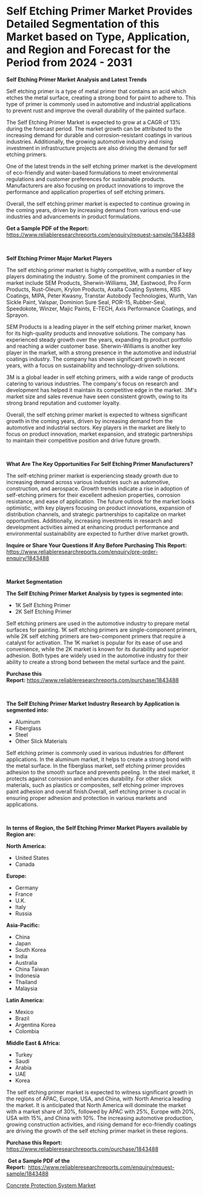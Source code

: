 <p><h1>Self Etching Primer Market Provides Detailed Segmentation of this Market based on Type, Application, and Region and Forecast for the Period from 2024 - 2031</h1></p><p><strong>Self Etching Primer Market Analysis and Latest Trends</strong></p>
<p><p>Self etching primer is a type of metal primer that contains an acid which etches the metal surface, creating a strong bond for paint to adhere to. This type of primer is commonly used in automotive and industrial applications to prevent rust and improve the overall durability of the painted surface.</p><p>The Self Etching Primer Market is expected to grow at a CAGR of 13% during the forecast period. The market growth can be attributed to the increasing demand for durable and corrosion-resistant coatings in various industries. Additionally, the growing automotive industry and rising investment in infrastructure projects are also driving the demand for self etching primers.</p><p>One of the latest trends in the self etching primer market is the development of eco-friendly and water-based formulations to meet environmental regulations and customer preferences for sustainable products. Manufacturers are also focusing on product innovations to improve the performance and application properties of self etching primers.</p><p>Overall, the self etching primer market is expected to continue growing in the coming years, driven by increasing demand from various end-use industries and advancements in product formulations.</p></p>
<p><strong>Get a Sample PDF of the Report:&nbsp;</strong> <a href="https://www.reliableresearchreports.com/enquiry/request-sample/1843488">https://www.reliableresearchreports.com/enquiry/request-sample/1843488</a></p>
<p>&nbsp;</p>
<p><strong>Self Etching Primer Major Market Players</strong></p>
<p><p>The self etching primer market is highly competitive, with a number of key players dominating the industry. Some of the prominent companies in the market include SEM Products, Sherwin-Williams, 3M, Eastwood, Pro Form Products, Rust-Oleum, Krylon Products, Axalta Coating Systems, KBS Coatings, MIPA, Peter Kwasny, Transtar Autobody Technologies, Wurth, Van Sickle Paint, Valspar, Dominion Sure Seal, POR-15, Rubber-Seal, Speedokote, Winzer, Majic Paints, E-TECH, Axis Performance Coatings, and Sprayon.</p><p>SEM Products is a leading player in the self etching primer market, known for its high-quality products and innovative solutions. The company has experienced steady growth over the years, expanding its product portfolio and reaching a wider customer base. Sherwin-Williams is another key player in the market, with a strong presence in the automotive and industrial coatings industry. The company has shown significant growth in recent years, with a focus on sustainability and technology-driven solutions.</p><p>3M is a global leader in self etching primers, with a wide range of products catering to various industries. The company's focus on research and development has helped it maintain its competitive edge in the market. 3M's market size and sales revenue have seen consistent growth, owing to its strong brand reputation and customer loyalty.</p><p>Overall, the self etching primer market is expected to witness significant growth in the coming years, driven by increasing demand from the automotive and industrial sectors. Key players in the market are likely to focus on product innovation, market expansion, and strategic partnerships to maintain their competitive position and drive future growth.</p></p>
<p>&nbsp;</p>
<p><strong>What Are The Key Opportunities For Self Etching Primer Manufacturers?</strong></p>
<p><p>The self-etching primer market is experiencing steady growth due to increasing demand across various industries such as automotive, construction, and aerospace. Growth trends indicate a rise in adoption of self-etching primers for their excellent adhesion properties, corrosion resistance, and ease of application. The future outlook for the market looks optimistic, with key players focusing on product innovations, expansion of distribution channels, and strategic partnerships to capitalize on market opportunities. Additionally, increasing investments in research and development activities aimed at enhancing product performance and environmental sustainability are expected to further drive market growth.</p></p>
<p><strong>Inquire or Share Your Questions If Any Before Purchasing This Report:</strong> <a href="https://www.reliableresearchreports.com/enquiry/pre-order-enquiry/1843488">https://www.reliableresearchreports.com/enquiry/pre-order-enquiry/1843488</a></p>
<p>&nbsp;</p>
<p><strong>Market Segmentation</strong></p>
<p><strong>The Self Etching Primer Market Analysis by types is segmented into:</strong></p>
<p><ul><li>1K Self Etching Primer</li><li>2K Self Etching Primer</li></ul></p>
<p><p>Self etching primers are used in the automotive industry to prepare metal surfaces for painting. 1K self etching primers are single-component primers, while 2K self etching primers are two-component primers that require a catalyst for activation. The 1K market is popular for its ease of use and convenience, while the 2K market is known for its durability and superior adhesion. Both types are widely used in the automotive industry for their ability to create a strong bond between the metal surface and the paint.</p></p>
<p><strong>Purchase this Report:&nbsp;</strong><a href="https://www.reliableresearchreports.com/purchase/1843488">https://www.reliableresearchreports.com/purchase/1843488</a></p>
<p>&nbsp;</p>
<p><strong>The Self Etching Primer Market Industry Research by Application is segmented into:</strong></p>
<p><ul><li>Aluminum</li><li>Fiberglass</li><li>Steel</li><li>Other Slick Materials</li></ul></p>
<p><p>Self etching primer is commonly used in various industries for different applications. In the aluminum market, it helps to create a strong bond with the metal surface. In the fiberglass market, self etching primer provides adhesion to the smooth surface and prevents peeling. In the steel market, it protects against corrosion and enhances durability. For other slick materials, such as plastics or composites, self etching primer improves paint adhesion and overall finish.Overall, self etching primer is crucial in ensuring proper adhesion and protection in various markets and applications.</p></p>
<p>&nbsp;</p>
<p><strong>In terms of Region, the Self Etching Primer Market Players available by Region are:</strong></p>
<p>
    <p> <strong> North America: </strong>
        <ul>
            <li>United States</li>
            <li>Canada</li>
        </ul>
        </p> 
    <p> <strong> Europe: </strong>
        <ul>
            <li>Germany</li>
            <li>France</li>
            <li>U.K.</li>
            <li>Italy</li>
            <li>Russia</li>
        </ul>
        </p> 
    <p> <strong> Asia-Pacific: </strong>
        <ul>
            <li>China</li>
            <li>Japan</li>
            <li>South Korea</li>
            <li>India</li>
            <li>Australia</li>
            <li>China Taiwan</li>
            <li>Indonesia</li>
            <li>Thailand</li>
            <li>Malaysia</li>
        </ul>
        </p> 
    <p> <strong> Latin America: </strong>
        <ul>
            <li>Mexico</li>
            <li>Brazil</li>
            <li>Argentina Korea</li>
            <li>Colombia</li>
        </ul>
        </p> 
    <p> <strong> Middle East & Africa: </strong>
        <ul>
            <li>Turkey</li>
            <li>Saudi</li>
            <li>Arabia</li>
            <li>UAE</li>
            <li>Korea</li>
        </ul>
    </p>
    </p>
<p><p>The self etching primer market is expected to witness significant growth in the regions of APAC, Europe, USA, and China, with North America leading the market. It is anticipated that North America will dominate the market with a market share of 30%, followed by APAC with 25%, Europe with 20%, USA with 15%, and China with 10%. The increasing automotive production, growing construction activities, and rising demand for eco-friendly coatings are driving the growth of the self etching primer market in these regions.</p></p>
<p><strong>Purchase this Report: </strong><a href="https://www.reliableresearchreports.com/purchase/1843488">https://www.reliableresearchreports.com/purchase/1843488</a></p>
<p>&nbsp;<strong>Get a Sample PDF of the Report:&nbsp;&nbsp;</strong><a href="https://www.reliableresearchreports.com/enquiry/request-sample/1843488">https://www.reliableresearchreports.com/enquiry/request-sample/1843488</a></p>
<p><strong></strong></p>
<p><p><a href="https://woozy-pyroraptor-a1f.notion.site/Concrete-Protection-System-Market-Research-Report-Provides-Critical-Insights-that-can-help-Shape-Bus-9cad43d19af748bfbaf5325afcb29ff7">Concrete Protection System Market</a></p></p>